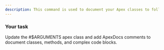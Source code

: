 ```yaml
---
description: This command is used to document your Apex classes to follow Apex Docs Guidelines
---
```


### Your task   

Update the #$ARGUMENTS apex class and add ApexDocs comments to document classes, methods, and complex code blocks.